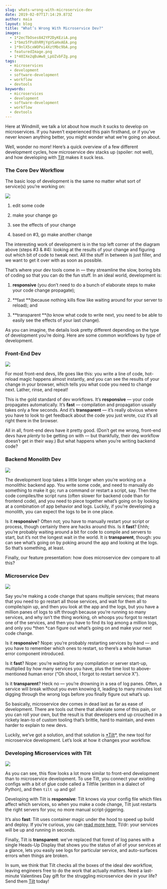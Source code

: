 ```yaml
---
slug: whats-wrong-with-microservice-dev
date: 2019-02-07T17:14:29.873Z
author: maia
layout: blog
title: "What’s Wrong With Microservice Dev?"
images:
  - 1*2ecTbOses842YP2DyKEziA.png
  - 1*bmz5fPs8hRMjYgVSaHxAEA.png
  - 1*9nlX5cxWOPxi4XztMbc9bA.png
  - featuredImage.png
  - 1*40IXe2qBuWw8_LpUZvbFZg.png
tags:
  - microservices
  - development
  - software-development
  - workflow
  - devtools
keywords:
  - microservices
  - development
  - software-development
  - workflow
  - devtools
---
```

  
Here at Windmill, we talk a lot about how much it sucks to develop on microservices. If you haven’t experienced this pain firsthand, or if you’ve never known anything better, you might wonder what we’re going on about.

Well, wonder no more! Here’s a quick overview of a few different development cycles, how microservice dev stacks up (spoiler: not well), and how developing with [Tilt](http://tilt.build/) makes it suck less.

### The Core Dev Workflow

The basic loop of development is the same no matter what sort of service(s) you’re working on:

![](/assets/images/whats-wrong-with-microservice-dev/1*2ecTbOses842YP2DyKEziA.png)

1. edit some code

1. make your change go

1. see the effects of your change

1. based on #3, go make another change

The interesting work of development is in the top left corner of the diagram above (steps #3 & #4): looking at the results of your change and figuring out which bit of code to tweak next. All the stuff in between is just filler, and we want to get it over with as soon as possible.

That’s where your dev tools come in — they streamline the slow, boring bits of coding so that you can do the fun stuff. In an ideal world, development is:

1. **responsive** (you don’t need to do a bunch of elaborate steps to make your code change propagate);

1. **fast **(because nothing kills flow like waiting around for your server to reload); and

1. **transparent **(to know what code to write next, you need to be able to easily see the effects of your last change).

As you can imagine, the details look pretty different depending on the type of development you’re doing. Here are some common workflows by type of development.

### Front-End Dev

![](/assets/images/whats-wrong-with-microservice-dev/1*bmz5fPs8hRMjYgVSaHxAEA.png)

For most front-end devs, life goes like this: you write a line of code, hot-reload magic happens almost instantly, and you can see the results of your change in your browser, which tells you what code you need to change next. Lather, rinse, and repeat!

This is the gold standard of dev workflows. It’s **responsive** — your code propagates automatically. It’s **fast** — compilation and propagation usually takes only a few seconds. And it’s **transparent** — it’s really obvious where you have to look to get feedback about the code you just wrote, cuz it’s all right there in the browser.

All in all, front-end devs have it pretty good. (Don’t get me wrong, front-end devs have *plenty* to be getting on with — but thankfully, their dev workflow doesn’t get in their way.) But what happens when you’re writing backend code?

### Backend Monolith Dev

![](/assets/images/whats-wrong-with-microservice-dev/1*9nlX5cxWOPxi4XztMbc9bA.png)

The development loop takes a little longer when you’re working on a monolithic backend app. You write some code, and need to manually do something to make it go; run a command or restart a script, say. Then the code compiles/the script runs (often slower for backend code than for frontend code), and you need to piece together what’s going on by looking at a combination of app behavior and logs. Luckily, if you’re developing a monolith, you can expect the logs to be in one place.

Is it **responsive**? Often not; you have to manually restart your script or process, though certainly there are hacks around this. Is it **fast**? Ehhh; you’re probably waiting around a bit for code to compile and servers to start, but it’s not the longest wait in the world. It *is* **transparent**, though: you can see what’s going on by poking around the app and looking at the logs. So that’s something, at least.

Finally, our feature presentation: how does microservice dev compare to all this?

### Microservice Dev

![](/assets/images/whats-wrong-with-microservice-dev/1*9r-gJy5fuJbHGYLOGR9wMA.png)

Say you’re making a code change that spans multiple services; that means that you need to go restart all those services, and wait for them all to compile/spin up, and then you look at the app and the logs, but you have a million panes of logs to sift through because you’re running so many services, and why isn’t the thing working, oh whoops you forgot to restart one of the services, and then you have to find its log among a million logs, and only you *then *can figure out what’s going on and make your next code change.

Is it **responsive**? Nope: you’re probably restarting services by hand — and you have to remember which ones to restart, so there’s a whole human error component introduced.

Is it **fast**? Nope: you’re waiting for any compilation or server start-up, multiplied by how many services you have, plus the time lost to above-mentioned human error (“Oh shoot, I forgot to restart service X”).

Is it **transparent**? Heck no — you’re drowning in a sea of log panes. Often, a service will break without you even knowing it, leading to many minutes lost digging through the wrong logs before you finally figure out what’s up.

So basically, microservice dev comes in dead last as far as ease of development. There are tools out there that alleviate some of this pain, or you can roll your own, but the result is that developers end up crouched in a rickety lean-to of custom tooling that’s brittle, hard to maintain, and even harder to explain to new devs.

Luckily, we’ve got a solution, and that solution is [*Tilt](https://tilt.build/)*, the new tool for microservice development. Let’s look at how it changes your workflow.

### Developing Microservices with Tilt

![](/assets/images/whats-wrong-with-microservice-dev/1*40IXe2qBuWw8_LpUZvbFZg.png)

As you can see, this flow looks a lot more similar to front-end development than to microservice development. To use Tilt, you connect your existing configs with a bit of glue code called a Tiltfile (written in a dialect of Python), and then `tilt up` and go!

Developing with Tilt is **responsive**: Tilt knows via your config file which files affect which services, so when you make a code change, Tilt just restarts the right servers for you; no more manual script-jiggering.

It’s also **fast**: Tilt uses container magic under the hood to speed up build and deploy. If you’re curious, you can [read more here](https://medium.com/windmill-engineering/how-tilt-updates-kubernetes-in-seconds-not-minutes-28ddffe2d79f), Tl/dr: your services will be up and running in seconds.

Finally, Tilt is **transparent**: we’ve replaced that forest of log panes with a single Heads-Up Display that shows you the status of all of your services at a glance, lets you easily see logs for particular service, and auto-surfaces errors when things are broken.

In sum, we think that Tilt checks all the boxes of the ideal dev workflow, leaving engineers free to do the work that actually matters. Need a last-minute Valentines Day gift for the struggling microservice dev in your life? Send them [Tilt](http://tilt.build/) today!
